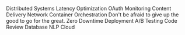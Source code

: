 Distributed Systems Latency Optimization OAuth Monitoring Content Delivery Network Container Orchestration Don't be afraid to give up the good to go for the great. Zero Downtime Deployment A/B Testing Code Review Database NLP Cloud
